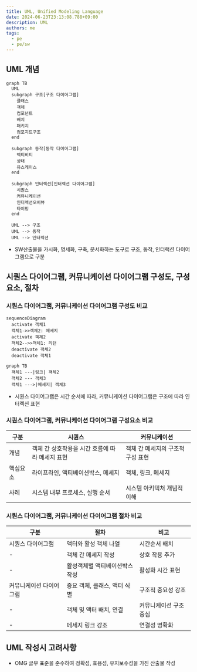 ```yaml
---
title: UML, Unified Modeling Language
date: 2024-06-23T23:13:08.788+09:00
description: UML
authors: me
tags: 
  - pe
  - pe/sw
---
```


## UML 개념

```mermaid
graph TB
  UML
  subgraph 구조[구조 다이어그램]
    클래스
    객체
    컴포넌트
    배치
    패키지
    컴포지트구조
  end

  subgraph 동작[동작 다이어그램]
    액티비티
    상태
    유스케이스
  end

  subgraph 인터렉션[인터렉션 다이어그램]
    시퀀스
    커뮤니케이션
    인터렉션오버뷰
    타이밍
  end

  UML --> 구조
  UML --> 동작
  UML --> 인터렉션
```

- SW산출물을 가시화, 명세화, 구축, 문서화하는 도구로 구조, 동작, 인터랙션 다이어그램으로 구분

## 시퀀스 다이어그램, 커뮤니케이션 다이어그램 구성도, 구성요소, 절차

### 시퀀스 다이어그램, 커뮤니케이션 다이어그램 구성도 비교

```mermaid
sequenceDiagram
  activate 객체1
  객체1->>객체2: 메세지
  activate 객체2
  객체2-->>객체1: 리턴
  deactivate 객체2
  deactivate 객체1
```

```mermaid
graph TB
  객체1 ---|링크| 객체2
  객체2 --- 객체3
  객체1 --->|메세지| 객체3
```

- 시퀀스 다이어그램은 시간 순서에 따라, 커뮤니케이션 다이어그램은 구조에 따라 인터렉션 표현

### 시퀀스 다이어그램, 커뮤니케이션 다이어그램 구성요소 비교

| 구분 | 시퀀스 | 커뮤니케이션 |
| --- | --- | --- |
| 개념 | 객체 간 상호작용을 시간 흐름에 따라 메세지 표현 | 객체 간 메세지의 구조적 구성 표현 |
| 핵심요소 | 라이프라인, 액티베이션박스, 메세지 | 객체, 링크, 메세지|
| 사례 | 시스템 내부 프로세스, 실행 순서 | 시스템 아키텍처 개념적 이해 |

### 시퀀스 다이어그램, 커뮤니케이션 다이어그램 절차 비교

| 구분 | 절차 | 비고 |
| --- | --- | --- |
| 시퀀스 다이어그램 | 액터와 활성 객체 나열 | 시간순서 배치 |
| - | 객체 간 메세지 작성 | 상호 작용 추가 |
| - | 활성객체별 액티베이션박스 작성 | 활성화 시간 표현 |
| 커뮤니케이션 다이어그램 | 중요 객체, 클래스, 액터 식별 | 구조적 중요성 강조 |
| - | 객체 및 액터 배치, 연결 | 커뮤니케이션 구조 중심 |
| - | 메세지 링크 강조 | 연결성 명확화 |

## UML 작성시 고려사항

- OMG 글부 표준을 준수하여 정확성, 효용성, 유지보수성을 가진 산출물 작성
